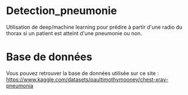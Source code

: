 # Detection_pneumonie
Utilisation de deep/machine learning pour prédire à partir d'une radio du thorax si un patient est atteint d'une pneumonie ou non.

# Base de données

Vous pouvez retrouver la base de données utilisée sur ce site : https://www.kaggle.com/datasets/paultimothymooney/chest-xray-pneumonia
